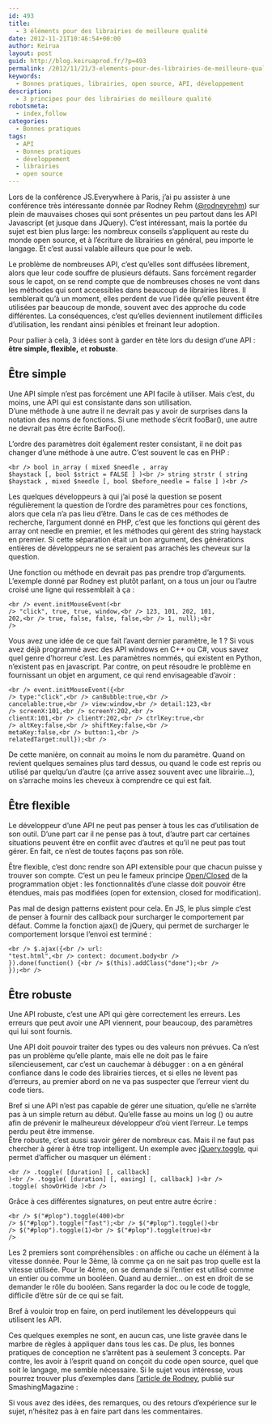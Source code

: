 ```yaml
---
id: 493
title:
  - 3 éléments pour des librairies de meilleure qualité
date: 2012-11-21T10:46:54+00:00
author: Keirua
layout: post
guid: http://blog.keiruaprod.fr/?p=493
permalink: /2012/11/21/3-elements-pour-des-librairies-de-meilleure-qualite/
keywords:
  - Bonnes pratiques, librairies, open source, API, développement
description:
  - 3 principes pour des librairies de meilleure qualité
robotsmeta:
  - index,follow
categories:
  - Bonnes pratiques
tags:
  - API
  - Bonnes pratiques
  - développement
  - librairies
  - open source
---
```

Lors de la conférence JS.Everywhere à Paris, j&rsquo;ai pu assister à une conférence très intéressante donnée par Rodney Rehm ([@rodneyrehm](https://twitter.com/rodneyrehm)) sur plein de mauvaises choses qui sont présentes un peu partout dans les API Javascript (et jusque dans JQuery). C&rsquo;est intéressant, mais la portée du sujet est bien plus large: les nombreux conseils s&rsquo;appliquent au reste du monde open source, et à l&rsquo;écriture de librairies en général, peu importe le langage. Et c&rsquo;est aussi valable ailleurs que pour le web.

Le problème de nombreuses API, c&rsquo;est qu&rsquo;elles sont diffusées librement, alors que leur code souffre de plusieurs défauts. Sans forcément regarder sous le capot, on se rend compte que de nombreuses choses ne vont dans les méthodes qui sont accessibles dans beaucoup de librairies libres. Il semblerait qu&rsquo;à un moment, elles perdent de vue l&rsquo;idée qu&rsquo;elle peuvent être utilisées par beaucoup de monde, souvent avec des approche du code différentes. La conséquences, c&rsquo;est qu&rsquo;elles deviennent inutilement difficiles d&rsquo;utilisation, les rendant ainsi pénibles et freinant leur adoption.

Pour pallier à celà, 3 idées sont à garder en tête lors du design d&rsquo;une API : **être simple, flexible,** et **robuste**.<!--more-->

## Être simple

Une API simple n&rsquo;est pas forcément une API facile à utiliser. Mais c&rsquo;est, du moins, une API qui est consistante dans son utilisation.  
D&rsquo;une méthode à une autre il ne devrait pas y avoir de surprises dans la notation des noms de fonctions. Si une methode s&rsquo;écrit fooBar(), une autre ne devrait pas être écrite BarFoo().

L&rsquo;ordre des paramètres doit également rester consistant, il ne doit pas changer d&rsquo;une méthode à une autre. C&rsquo;est souvent le cas en PHP :

<code lang="php">&lt;br />
bool in_array ( mixed $needle , array $haystack [, bool $strict = FALSE ] )&lt;br />
string strstr ( string $haystack , mixed $needle [, bool $before_needle = false ] )&lt;br />
</code>

Les quelques développeurs à qui j&rsquo;ai posé la question se posent régulièrement la question de l&rsquo;ordre des paramètres pour ces fonctions, alors que cela n&rsquo;a pas lieu d&rsquo;être. Dans le cas de ces méthodes de recherche, l&rsquo;argument donné en PHP, c&rsquo;est que les fonctions qui gèrent des array ont needle en premier, et les méthodes qui gèrent des string haystack en premier. Si cette séparation était un bon argument, des générations entières de développeurs ne se seraient pas arrachés les cheveux sur la question.

Une fonction ou méthode en devrait pas pas prendre trop d&rsquo;arguments. L&rsquo;exemple donné par Rodney est plutôt parlant, on a tous un jour ou l&rsquo;autre croisé une ligne qui ressemblait à ça :

<code lang="javascript">&lt;br />
event.initMouseEvent(&lt;br />
"click", true, true, window,&lt;br />
123, 101, 202, 101, 202,&lt;br />
true, false, false, false,&lt;br />
1, null);&lt;br />
</code>

Vous avez une idée de ce que fait l&rsquo;avant dernier paramètre, le 1 ? Si vous avez déjà programmé avec des API windows en C++ ou C#, vous savez quel genre d&rsquo;horreur c&rsquo;est. Les paramètres nommés, qui existent en Python, n&rsquo;existent pas en javascript. Par contre, on peut résoudre le problème en fournissant un objet en argument, ce qui rend envisageable d&rsquo;avoir :

<code lang="javascript">&lt;br />
event.initMouseEvent({&lt;br />
type:"click",&lt;br />
canBubble:true,&lt;br />
cancelable:true,&lt;br />
view:window,&lt;br />
detail:123,&lt;br />
screenX:101,&lt;br />
screenY:202,&lt;br />
clientX:101,&lt;br />
clientY:202,&lt;br />
ctrlKey:true,&lt;br />
altKey:false,&lt;br />
shiftKey:false,&lt;br />
metaKey:false,&lt;br />
button:1,&lt;br />
relatedTarget:null});&lt;br />
</code>

De cette manière, on connait au moins le nom du paramètre. Quand on revient quelques semaines plus tard dessus, ou quand le code est repris ou utilisé par quelqu&rsquo;un d&rsquo;autre (ça arrive assez souvent avec une librairie&#8230;), on s&rsquo;arrache moins les cheveux à comprendre ce qui est fait.

## Être flexible

Le développeur d&rsquo;une API ne peut pas penser à tous les cas d&rsquo;utilisation de son outil. D&rsquo;une part car il ne pense pas à tout, d&rsquo;autre part car certaines situations peuvent être en conflit avec d&rsquo;autres et qu&rsquo;il ne peut pas tout gérer. En fait, ce n&rsquo;est de toutes façons pas son rôle.

Être flexible, c&rsquo;est donc rendre son API extensible pour que chacun puisse y trouver son compte. C&rsquo;est un peu le fameux principe [Open/Closed](http://en.wikipedia.org/wiki/Open/closed_principle) de la programmation objet : les fonctionnalités d&rsquo;une classe doit pouvoir être étendues, mais pas modifiées (open for extension, closed for modification).

Pas mal de design patterns existent pour cela. En JS, le plus simple c&rsquo;est de penser à fournir des callback pour surcharger le comportement par défaut. Comme la fonction ajax() de jQuery, qui permet de surcharger le comportement lorsque l&rsquo;envoi est terminé :

<code lang="javascript">&lt;br />
$.ajax({&lt;br />
url: "test.html",&lt;br />
context: document.body&lt;br />
}).done(function() {&lt;br />
$(this).addClass("done");&lt;br />
});&lt;br />
</code>

## Être robuste

Une API robuste, c&rsquo;est une API qui gère correctement les erreurs. Les erreurs que peut avoir une API viennent, pour beaucoup, des paramètres qui lui sont fournis.

Une API doit pouvoir traiter des types ou des valeurs non prévues. Ca n&rsquo;est pas un problème qu&rsquo;elle plante, mais elle ne doit pas le faire silencieusement, car c&rsquo;est un cauchemar à débugger : on a en général confiance dans le code des librairies tierces, et si elles ne lèvent pas d&rsquo;erreurs, au premier abord on ne va pas suspecter que l&rsquo;erreur vient du code tiers.

Bref si une API n&rsquo;est pas capable de gérer une situation, qu&rsquo;elle ne s&rsquo;arrête pas à un simple return au début. Qu&rsquo;elle fasse au moins un log () ou autre afin de prévenir le malheureux développeur d&rsquo;où vient l&rsquo;erreur. Le temps perdu peut être immense.  
Être robuste, c&rsquo;est aussi savoir gérer de nombreux cas. Mais il ne faut pas chercher à gérer à être trop intelligent. Un exemple avec [jQuery.toggle](http://api.jquery.com/toggle/), qui permet d&rsquo;afficher ou masquer un élément :

<code lang="javascript">&lt;br />
.toggle( [duration] [, callback] )&lt;br />
.toggle( [duration] [, easing] [, callback] )&lt;br />
.toggle( showOrHide )&lt;br />
</code>

Grâce à ces différentes signatures, on peut entre autre écrire :

<code lang="javascript">&lt;br />
$("#plop").toggle(400)&lt;br />
$("#plop").toggle("fast");&lt;br />
$("#plop").toggle()&lt;br />
$("#plop").toggle(1)&lt;br />
$("#plop").toggle(true)&lt;br />
</code>

Les 2 premiers sont compréhensibles : on affiche ou cache un élément à la vitesse donnée. Pour le 3ème, là comme ça on ne sait pas trop quelle est la vitesse utilisée. Pour le 4ème, on se demande si l&rsquo;entier est utilisé comme un entier ou comme un booléen. Quand au dernier&#8230; on est en droit de se demander le rôle du booléen. Sans regarder la doc ou le code de toggle, difficile d&rsquo;être sûr de ce qui se fait.

Bref à vouloir trop en faire, on perd inutilement les développeurs qui utilisent les API.

Ces quelques exemples ne sont, en aucun cas, une liste gravée dans le marbre de règles à appliquer dans tous les cas. De plus, les bonnes pratiques de conception ne s&rsquo;arrêtent pas à seulement 3 concepts. Par contre, les avoir à l&rsquo;esprit quand on conçoit du code open source, quel que soit le langage, me semble nécessaire. Si le sujet vous intéresse, vous pourrez trouver plus d&rsquo;exemples dans [l&rsquo;article de Rodney](http://coding.smashingmagazine.com/2012/10/09/designing-javascript-apis-usability/), publié sur SmashingMagazine :

Si vous avez des idées, des remarques, ou des retours d&rsquo;expérience sur le sujet, n&rsquo;hésitez pas à en faire part dans les commentaires.

&nbsp;